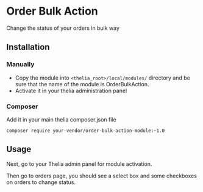 # Order Bulk Action

Change the status of your orders in bulk way
## Installation

### Manually

* Copy the module into ```<thelia_root>/local/modules/``` directory and be sure that the name of the module is OrderBulkAction.
* Activate it in your thelia administration panel

### Composer

Add it in your main thelia composer.json file

```
composer require your-vendor/order-bulk-action-module:~1.0
```

## Usage

Next, go to your Thelia admin panel for module activation.

Then go to orders page, you should see a select box and some checkboxes on orders to change status.
